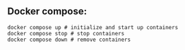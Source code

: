 ## Docker compose:
```
docker compose up # initialize and start up containers
docker compose stop # stop containers
docker compose down # remove containers
```
